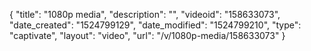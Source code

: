 {
    "title": "1080p media",
    "description": "",
    "videoid": "158633073",
    "date_created": "1524799129",
    "date_modified": "1524799210",
    "type": "captivate",
    "layout": "video",
    "url": "\/v\/1080p-media\/158633073"
}